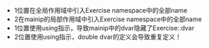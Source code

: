 * 1位置在全局作用域中引入Exercise namespace中的全部name
* 2在mainip的局部作用域中引入Exercise namespace中的全部name
* 1位置使用using指示，导致mainip中的dvar隐藏了Exercise::dvar
* 2位置使用using指示，double dvar的定义会导致重复定义！